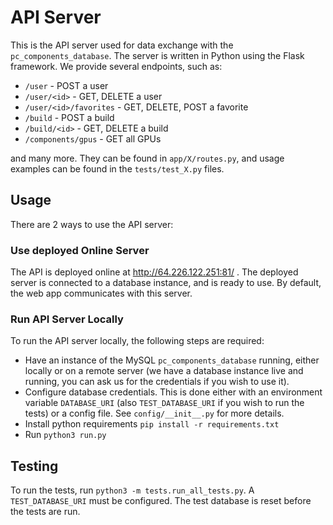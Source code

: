 # API Server

This is the API server used for data exchange with the `pc_components_database`.
The server is written in Python using the Flask framework.
We provide several endpoints, such as:
- `/user` - POST a user
- `/user/<id>` - GET, DELETE a user
- `/user/<id>/favorites` - GET, DELETE, POST a favorite
- `/build` - POST a build
- `/build/<id>` - GET, DELETE a build
- `/components/gpus` - GET all GPUs   
  
and many more. They can be found in `app/X/routes.py`, and usage examples can be found in the `tests/test_X.py` files.  

## Usage
There are 2 ways to use the API server:

### Use deployed Online Server
The API is deployed online at http://64.226.122.251:81/ . The deployed server is connected to a database instance, and is ready to use.
By default, the web app communicates with this server.

### Run API Server Locally
To run the API server locally, the following steps are required:
- Have an instance of the MySQL `pc_components_database` running, either locally or on a remote server (we have a database instance live and running, you can ask us for the credentials if you wish to use it).
- Configure database credentials. This is done either with an environment variable `DATABASE_URI` (also `TEST_DATABASE_URI` if you wish to run the tests) or a config file. See `config/__init__.py` for more details. 
- Install python requirements `pip install -r requirements.txt`
- Run `python3 run.py`

## Testing
To run the tests, run `python3 -m tests.run_all_tests.py`. A `TEST_DATABASE_URI` must be configured. The test database is reset before the tests are run.